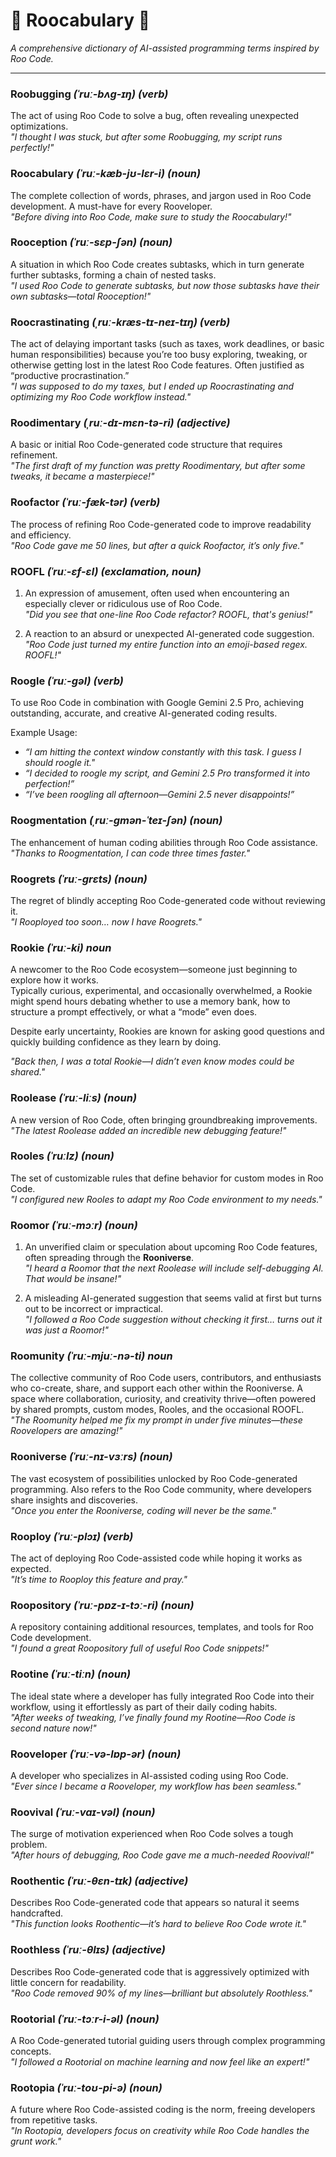 # 🦘 Roocabulary 🦘  
*A comprehensive dictionary of AI-assisted programming terms inspired by Roo Code.*

---

### Roobugging *(ˈruː-bʌɡ-ɪŋ)* *(verb)*  
The act of using Roo Code to solve a bug, often revealing unexpected optimizations.  
*"I thought I was stuck, but after some Roobugging, my script runs perfectly!"*  

### Roocabulary *(ˈruː-kæb-jʊ-lɛr-i)* *(noun)*  
The complete collection of words, phrases, and jargon used in Roo Code development. A must-have for every Rooveloper.  
*"Before diving into Roo Code, make sure to study the Roocabulary!"*  

### Rooception *(ˈruː-sɛp-ʃən)* *(noun)*  
A situation in which Roo Code creates subtasks, which in turn generate further subtasks, forming a chain of nested tasks.  
*"I used Roo Code to generate subtasks, but now those subtasks have their own subtasks—total Rooception!"*  

### Roocrastinating *(ˌruː-kræs-tɪ-neɪ-tɪŋ)* *(verb)*  
The act of delaying important tasks (such as taxes, work deadlines, or basic human responsibilities) because you’re too busy exploring, tweaking, or otherwise getting lost in the latest Roo Code features. Often justified as “productive procrastination.”  
*"I was supposed to do my taxes, but I ended up Roocrastinating and optimizing my Roo Code workflow instead."*  

### Roodimentary *(ˌruː-dɪ-mɛn-tə-ri)* *(adjective)*  
A basic or initial Roo Code-generated code structure that requires refinement.  
*"The first draft of my function was pretty Roodimentary, but after some tweaks, it became a masterpiece!"*  

### Roofactor *(ˈruː-fæk-tər)* *(verb)*  
The process of refining Roo Code-generated code to improve readability and efficiency.  
*"Roo Code gave me 50 lines, but after a quick Roofactor, it’s only five."* 

### ROOFL *(ˈruː-ɛf-ɛl)* *(exclamation, noun)*  
1. An expression of amusement, often used when encountering an especially clever or ridiculous use of Roo Code.  
   *"Did you see that one-line Roo Code refactor? ROOFL, that's genius!"*  
   
2. A reaction to an absurd or unexpected AI-generated code suggestion.  
   *"Roo Code just turned my entire function into an emoji-based regex. ROOFL!"* 

### Roogle *(ˈruː-ɡəl)* *(verb)*
To use Roo Code in combination with Google Gemini 2.5 Pro, achieving outstanding, accurate, and creative AI-generated coding results.

Example Usage:
- *“I am hitting the context window constantly with this task. I guess I should roogle it."*
- *“I decided to roogle my script, and Gemini 2.5 Pro transformed it into perfection!”*
- *“I’ve been roogling all afternoon—Gemini 2.5 never disappoints!”*

### Roogmentation *(ˌruː-ɡmən-ˈteɪ-ʃən)* *(noun)*  
The enhancement of human coding abilities through Roo Code assistance.  
*"Thanks to Roogmentation, I can code three times faster."*  

### Roogrets *(ˈruː-ɡrɛts)* *(noun)*  
The regret of blindly accepting Roo Code-generated code without reviewing it.  
*"I Rooployed too soon… now I have Roogrets."*  

### Rookie *(ˈruː-ki)* *noun*  
A newcomer to the Roo Code ecosystem—someone just beginning to explore how it works.  
Typically curious, experimental, and occasionally overwhelmed, a Rookie might spend hours debating whether to use a memory bank, how to structure a prompt effectively, or what a “mode” even does.

Despite early uncertainty, Rookies are known for asking good questions and quickly building confidence as they learn by doing.

*"Back then, I was a total Rookie—I didn’t even know modes could be shared."*

### Roolease *(ˈruː-liːs)* *(noun)*  
A new version of Roo Code, often bringing groundbreaking improvements.  
*"The latest Roolease added an incredible new debugging feature!"*  

### Rooles *(ˈruːlz)* *(noun)*  
The set of customizable rules that define behavior for custom modes in Roo Code.  
*"I configured new Rooles to adapt my Roo Code environment to my needs."*  

### Roomor *(ˈruː-mɔːr)* *(noun)*  
1. An unverified claim or speculation about upcoming Roo Code features, often spreading through the **Rooniverse**.  
   *"I heard a Roomor that the next Roolease will include self-debugging AI. That would be insane!"*  

2. A misleading AI-generated suggestion that seems valid at first but turns out to be incorrect or impractical.  
   *"I followed a Roo Code suggestion without checking it first… turns out it was just a Roomor!"*  

### Roomunity *(ˈruː-mjuː-nə-ti)* *noun*  
The collective community of Roo Code users, contributors, and enthusiasts who co-create, share, and support each other within the Rooniverse.
A space where collaboration, curiosity, and creativity thrive—often powered by shared prompts, custom modes, Rooles, and the occasional ROOFL.
*"The Roomunity helped me fix my prompt in under five minutes—these Roovelopers are amazing!"*

### Rooniverse *(ˈruː-nɪ-vɜːrs)* *(noun)*  
The vast ecosystem of possibilities unlocked by Roo Code-generated programming. Also refers to the Roo Code community, where developers share insights and discoveries.  
*"Once you enter the Rooniverse, coding will never be the same."*  

### Rooploy *(ˈruː-plɔɪ)* *(verb)*  
The act of deploying Roo Code-assisted code while hoping it works as expected.  
*"It’s time to Rooploy this feature and pray."*  

### Roopository *(ˈruː-pɒz-ɪ-tɔː-ri)* *(noun)*  
A repository containing additional resources, templates, and tools for Roo Code development.  
*"I found a great Roopository full of useful Roo Code snippets!"*  

### Rootine *(ˈruː-tiːn)* *(noun)*  
The ideal state where a developer has fully integrated Roo Code into their workflow, using it effortlessly as part of their daily coding habits.  
*"After weeks of tweaking, I’ve finally found my Rootine—Roo Code is second nature now!"*  

### Rooveloper *(ˈruː-və-lɒp-ər)* *(noun)*  
A developer who specializes in AI-assisted coding using Roo Code.  
*"Ever since I became a Rooveloper, my workflow has been seamless."*  

### Roovival *(ˈruː-vaɪ-vəl)* *(noun)*  
The surge of motivation experienced when Roo Code solves a tough problem.  
*"After hours of debugging, Roo Code gave me a much-needed Roovival!"*  

### Roothentic *(ˈruː-θɛn-tɪk)* *(adjective)*  
Describes Roo Code-generated code that appears so natural it seems handcrafted.  
*"This function looks Roothentic—it’s hard to believe Roo Code wrote it."*  

### Roothless *(ˈruː-θlɪs)* *(adjective)*  
Describes Roo Code-generated code that is aggressively optimized with little concern for readability.  
*"Roo Code removed 90% of my lines—brilliant but absolutely Roothless."*  

### Rootorial *(ˈruː-tɔːr-i-əl)* *(noun)*  
A Roo Code-generated tutorial guiding users through complex programming concepts.  
*"I followed a Rootorial on machine learning and now feel like an expert!"*  

### Rootopia *(ˈruː-toʊ-pi-ə)* *(noun)*  
A future where Roo Code-assisted coding is the norm, freeing developers from repetitive tasks.  
*"In Rootopia, developers focus on creativity while Roo Code handles the grunt work."*  
